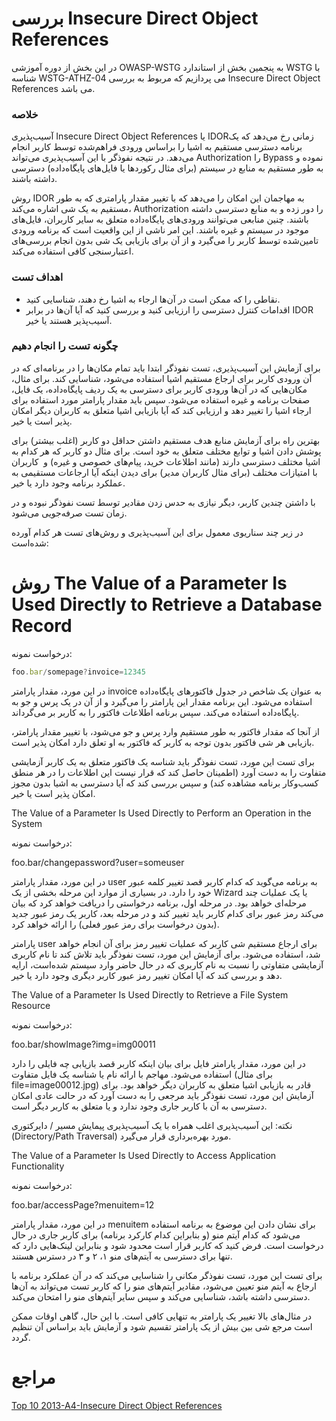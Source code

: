 # بررسی Insecure Direct Object References

در این بخش از دوره آموزشی OWASP-WSTG به پنجمین بخش از استاندارد WSTG با شناسه WSTG-ATHZ-04 می پردازیم که مربوط به بررسی Insecure Direct Object References می باشد.

### خلاصه

آسیب‌پذیری Insecure Direct Object References یا IDOR‏ زمانی رخ می‌دهد که یک برنامه دسترسی مستقیم به اشیا را براساس ورودی فراهم‌شده توسط کاربر انجام می‌دهد. در نتیجه نفوذگر با این آسیب‌پذیری می‌تواند Authorization را Bypass نموده و به طور مستقیم به منابع در سیستم (برای مثال رکوردها یا فایل‌های پایگاه‌داده) دسترسی داشته باشند.

روش  IDOR به مهاجمان این امکان را می‌دهد که با تغییر مقدار پارامتری که به طور مستقیم به یک شی اشاره می‌کند، Authorization را دور زده و به منابع دسترسی داشته باشند. چنین منابعی می‌توانند ورودی‌های پایگاه‌داده متعلق به سایر کاربران، فایل‌های موجود در سیستم و غیره باشند. این امر ناشی از این واقعیت است که برنامه ورودی تامین‌شده توسط کاربر را می‌گیرد و از آن برای بازیابی یک شی بدون انجام بررسی‌های اعتبارسنجی کافی استفاده می‌کند.

### اهداف تست

* نقاطی را که ممکن است در آن‌ها ارجاء به اشیا رخ دهند، شناسایی کنید.
* اقدامات کنترل دسترسی را ارزیابی کنید و بررسی کنید که آیا آن‌ها در برابر IDOR آسیب‌پذیر هستند یا خیر.

### چگونه تست را انجام دهیم

برای آزمایش این آسیب‌پذیری، تست نفوذگر ابتدا باید تمام مکان‌ها را در برنامه‌ای که در آن ورودی کاربر برای ارجاع مستقیم اشیا استفاده می‌شود، شناسایی کند. برای مثال، مکان‌هایی که در آن‌ها ورودی کاربر برای دسترسی به یک ردیف پایگاه‌داده، یک فایل، صفحات برنامه و غیره استفاده می‌شود. سپس باید مقدار پارامتر مورد استفاده برای ارجاء اشیا را تغییر دهد و ارزیابی کند که آیا بازیابی اشیا متعلق به کاربران دیگر امکان پذیر است یا خیر.

بهترین راه برای آزمایش منابع هدف مستقیم داشتن حداقل دو کاربر (‏اغلب بیشتر)‏ برای پوشش دادن اشیا و توابع مختلف متعلق به خود است. برای مثال دو کاربر که هر کدام به اشیا مختلف دسترسی دارند (‏مانند اطلاعات خرید، پیام‌های خصوصی و غیره)‏ و ‏ کاربران با امتیازات مختلف (‏برای مثال کاربران مدیر)‏ برای دیدن اینکه آیا ارجاعات مستقیمی به عملکرد برنامه وجود دارد یا خیر.

با داشتن چندین کاربر، دیگر نیازی به حدس زدن مقادیر توسط تست نفوذگر نبوده و در زمان تست صرفه‌جویی می‌شود.

در زیر چند سناریوی معمول برای این آسیب‌پذیری و روش‌های تست هر کدام آورده شده‌است:

# روش The Value of a Parameter Is Used Directly to Retrieve a Database Record

درخواست نمونه:
```js
foo.bar/somepage?invoice=12345
```

در این مورد، مقدار پارامتر invoice به عنوان یک شاخص در جدول فاکتورهای پایگاه‌داده استفاده می‌شود. این برنامه مقدار این پارامتر را می‌گیرد و از آن در یک پرس و جو به پایگاه‌داده استفاده می‌کند. سپس برنامه اطلاعات فاکتور را به کاربر بر می‌گرداند.

از آنجا که مقدار فاکتور به طور مستقیم وارد پرس و جو می‌شود، با تغییر مقدار پارامتر، بازیابی هر شی فاکتور بدون توجه به کاربر که فاکتور به او تعلق دارد امکان پذیر است.

برای تست این مورد، تست نفوذگر باید شناسه یک فاکتور متعلق به یک کاربر آزمایشی متفاوت را به دست آورد (‏اطمینان حاصل کند که قرار نیست این اطلاعات را در هر منطق کسب‌وکار برنامه مشاهده کند)‏ و سپس بررسی کند که آیا دسترسی به اشیا بدون مجوز امکان پذیر است یا خیر.

The Value of a Parameter Is Used Directly to Perform an Operation in the System

درخواست نمونه:

foo.bar/changepassword?user=someuser

در این مورد، مقدار پارامتر user به برنامه می‌گوید که کدام کاربر قصد تغییر کلمه عبور خود را دارد. در بسیاری از موارد این مرحله بخشی از یک Wizard یا یک عملیات چند مرحله‌ای خواهد بود. در مرحله اول، برنامه درخواستی را دریافت خواهد کرد که بیان می‌کند رمز عبور برای کدام کاربر باید تغییر کند و در مرحله بعد، کاربر یک رمز عبور جدید (‏بدون درخواست برای رمز عبور فعلی)‏ را ارائه خواهد کرد.

پارامتر user برای ارجاع مستقیم شی کاربر که عملیات تغییر رمز برای آن انجام خواهد شد، استفاده می‌شود. برای آزمایش این مورد، تست نفوذگر باید تلاش کند تا نام کاربری آزمایشی متفاوتی را نسبت به نام کاربری که در حال حاضر وارد سیستم شده‌است، ارایه دهد و بررسی کند که آیا امکان تغییر رمز عبور کاربر دیگری وجود دارد یا خیر.

The Value of a Parameter Is Used Directly to Retrieve a File System Resource

درخواست نمونه:

foo.bar/showImage?img=img00011

در این مورد، مقدار پارامتر فایل برای بیان اینکه کاربر قصد بازیابی چه فایلی را دارد استفاده می‌شود. مهاجم با ارائه نام یا شناسه یک فایل متفاوت (برای مثال file=image00012.jpg) قادر به بازیابی اشیا متعلق به کاربران دیگر خواهد بود.
برای آزمایش این مورد، تست نفوذگر باید مرجعی را به دست آورد که در حالت عادی امکان دسترسی به آن با کاربر جاری وجود ندارد و یا متعلق به کاربر دیگر است.

نکته: این آسیب‌پذیری اغلب همراه با یک آسیب‌پذیری پیمایش مسیر / دایرکتوری (Directory/Path Traversal) مورد بهره‌برداری قرار می‌گیرد.

The Value of a Parameter Is Used Directly to Access Application Functionality

درخواست نمونه:

foo.bar/accessPage?menuitem=12

در این مورد، مقدار پارامتر menuitem برای نشان دادن این موضوع به برنامه استفاده می‌شود که کدام آیتم منو (‏و بنابراین کدام کارکرد برنامه)‏ برای کاربر جاری در حال درخواست است. فرض کنید که کاربر قرار است محدود شود و بنابراین لینک‌هایی دارد که تنها برای دسترسی به آیتم‌های منو ۱، ۲ و ۳ در دسترس هستند.

برای تست این مورد، تست نفوذگر مکانی را شناسایی می‌کند که در آن عملکرد برنامه با ارجاع به آیتم منو تعیین می‌شود، مقادیر آیتم‌های منو را که کاربر تست می‌تواند به آن‌ها دسترسی داشته باشد، شناسایی می‌کند و سپس سایر آیتم‌های منو را امتحان می‌کند.

در مثال‌های بالا تغییر یک پارامتر به تنهایی کافی است. با این حال، گاهی اوقات ممکن است مرجع شی بین بیش از یک پارامتر تقسیم شود و آزمایش باید براساس آن تنظیم گردد.

# مراجع

[Top 10 2013-A4-Insecure Direct Object References](https://owasp.org/www-project-top-ten/2017/Release_Notes)

